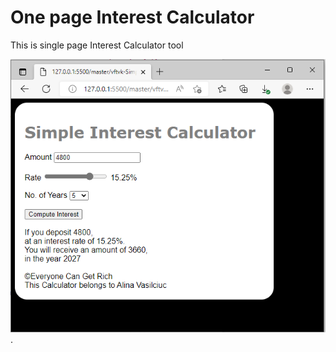 # One page Interest Calculator
This is single page Interest Calculator tool

![UI: Single page Online Interest Calculator](/img/index.PNG "Single page Online Interest Calculator").

